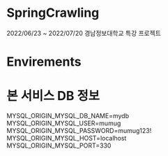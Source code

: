 # SpringCrawling
2022/06/23 ~ 2022/07/20 경남정보대학교 특강 프로젝트

# Envirements
 # 본 서비스 DB 정보
MYSQL_ORIGIN_MYSQL_DB_NAME=mydb
MYSQL_ORIGIN_MYSQL_USER=mumug
MYSQL_ORIGIN_MYSQL_PASSWORD=mumug123!
MYSQL_ORIGIN_MYSQL_HOST=localhost
MYSQL_ORIGIN_MYSQL_PORT=330

